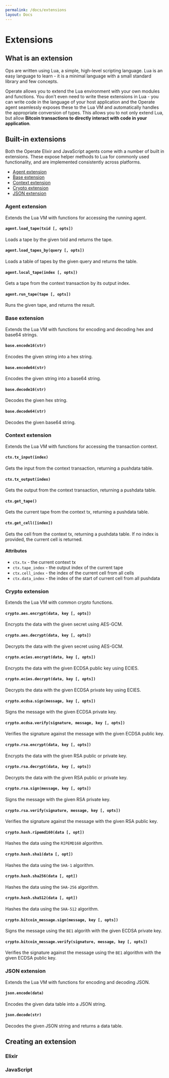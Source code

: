 ```yaml
---
permalink: /docs/extensions
layout: Docs
---
```


# Extensions

## What is an extension

Ops are written using Lua, a simple, high-level scripting language. Lua is an easy language to learn - it is a minimal language with a small standard library and few concepts.

Operate allows you to extend the Lua environment with your own modules and functions. You don't even need to write these extensions in Lua - you can write code in the language of your host application and the Operate agent seamlessly exposes these to the Lua VM and automatically handles the appropriate conversion of types. This allows you to not only extend Lua, but allow **Bitcoin transactions to directly interact with code in your application**.

## Built-in extensions

Both the Operate Elixir and JavaScript agents come with a number of built in extensions. These expose helper methods to Lua for commonly used functionality, and are implemented consistently across platforms.

* [Agent extension](#agent-extension)
* [Base extension](#base-extension)
* [Context extension](#context-extension)
* [Crypto extension](#crypto-extension)
* [JSON extension](#json-extension)

### Agent extension

Extends the Lua VM with functions for accessing the running agent.

#### `agent.load_tape(txid [, opts])`

Loads a tape by the given txid and returns the tape.

#### `agent.load_tapes_by(query [, opts])`

Loads a table of tapes by the given query and returns the table.

#### `agent.local_tape(index [, opts])`

Gets a tape from the context transaction by its output index.

#### `agent.run_tape(tape [, opts])`

Runs the given tape, and returns the result.

### Base extension

Extends the Lua VM with functions for encoding and decoding hex and base64 strings.

#### `base.encode16(str)`

Encodes the given string into a hex string.

#### `base.encode64(str)`

Encodes the given string into a base64 string.

#### `base.decode16(str)`

Decodes the given hex string.

#### `base.decode64(str)`

Decodes the given base64 string.

### Context extension

Extends the Lua VM with functions for accessing the transaction context.

#### `ctx.tx_input(index)`

Gets the input from the context transaction, returning a pushdata table.

#### `ctx.tx_output(index)`

Gets the output from the context transaction, returning a pushdata table.

#### `ctx.get_tape()`

Gets the current tape from the context tx, returning a pushdata table.

#### `ctx.get_cell([index])`

Gets the cell from the context tx, returning a pushdata table. If no index is provided, the current cell is returned.

#### Attributes

* `ctx.tx` - the current context tx
* `ctx.tape_index` - the output index of the current tape
* `ctx.cell_index` - the index of the current cell from all cells
* `ctx.data_index` - the index of the start of current cell from all pushdata

### Crypto extension

Extends the Lua VM with common crypto functions.

#### `crypto.aes.encrypt(data, key [, opts])`

Encrypts the data with the given secret using AES-GCM.

#### `crypto.aes.decrypt(data, key [, opts])`

Decrypts the data with the given secret using AES-GCM.

#### `crypto.ecies.encrypt(data, key [, opts])`

Encrypts the data with the given ECDSA public key using ECIES.

#### `crypto.ecies.decrypt(data, key [, opts])`

Decrypts the data with the given ECDSA private key using ECIES.

#### `crypto.ecdsa.sign(message, key [, opts])`

Signs the message with the given ECDSA private key.

#### `crypto.ecdsa.verify(signature, message, key [, opts])`

Verifies the signature against the message with the given ECDSA public key.

#### `crypto.rsa.encrypt(data, key [, opts])`

Encrypts the data with the given RSA public or private key.

#### `crypto.rsa.decrypt(data, key [, opts])`

Decrypts the data with the given RSA public or private key.

#### `crypto.rsa.sign(message, key [, opts])`

Signs the message with the given RSA private key.

#### `crypto.rsa.verify(signature, message, key [, opts])`

Verifies the signature against the message with the given RSA public key.

#### `crypto.hash.ripemd160(data [, opt])`

Hashes the data using the `RIPEMD160` algorithm.

#### `crypto.hash.sha1(data [, opt])`

Hashes the data using the `SHA-1` algorithm.

#### `crypto.hash.sha256(data [, opt])`

Hashes the data using the `SHA-256` algorithm.

#### `crypto.hash.sha512(data [, opt])`

Hashes the data using the `SHA-512` algorithm.

#### `crypto.bitcoin_message.sign(message, key [, opts])`

Signs the message using the `BE1` algorith with the given ECDSA private key.

#### `crypto.bitcoin_message.verify(signature, message, key [, opts])`

Verifies the signature against the message using the `BE1` algorithm with the given ECDSA public key.


### JSON extension

Extends the Lua VM with functions for encoding and decoding JSON.

#### `json.encode(data)`

Encodes the given data table into a JSON string.

#### `json.decode(str)`

Decodes the given JSON string and returns a data table.

## Creating an extension

### Elixir

### JavaScript
